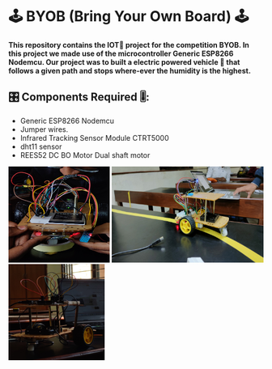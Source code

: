 
# 🕹️ BYOB (Bring Your Own Board) 🕹️

#### This repository contains the IOT🔌 project  for the competition BYOB. In this project we made use of the microcontroller Generic ESP8266 Nodemcu. Our project was to built a electric powered vehicle 🚌 that follows a given path and stops where-ever the humidity is the highest.

## 🎛️ Components Required 🎚️:
- Generic ESP8266 Nodemcu
- Jumper wires.
- Infrared Tracking Sensor Module CTRT5000
- dht11 sensor
- REES52 DC BO Motor Dual shaft motor 

<p><img src = "./img/BYOB2.jpg" height = 190 width = 200/>      <img src = "./img/1.jpg" height = 190 width = 300/ padding=70>     <img src = "./img/BYOB1.jpg" height = 190 width = 190/ padding=70> <p/>
